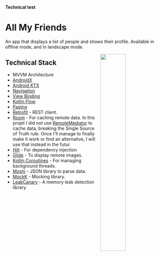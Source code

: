 #### Technical test

All My Friends
=================

An app that displays a list of people and shows their profile.
Available in offline mode, and in landscape mode.

<img src="https://github.com/sophicapri/AllMyFriends/blob/dev/screenshots/app_tour.gif" align="right" width="40%">

Technical Stack
--------------
  * MVVM Architecture
  * [AndroidX][1] 
  * [Android KTX][2] 
  * [Navigation][14] 
  * [View Binding][11]
  * [Kotlin Flow][13]
  * [Paging][7]
  * [Retrofit][5] - REST client.
  * [Room][16] - For caching remote data. In this projet I did not use [RemoteMediator][77] to cache data, breaking the Single Source of Truth rule. 
    Once I'll manage to finally make it work or find an alternative, I will use that instead in the futur. 
  * [Hilt][92] - For dependency injection
  * [Glide][32] - To display remote images.
  * [Kotlin Coroutines][91] - For managing background threads.
  * [Moshi][9] - JSON library to parse data.
  * [MockK][20] - Mocking library.
  * [LeakCanary][33] - A memory leak detection library.

[1]: https://developer.android.com/jetpack/androidx
[2]: https://developer.android.com/kotlin/ktx
[13]: https://developer.android.com/kotlin/flow
[11]: https://developer.android.com/topic/libraries/view-binding
[14]: https://developer.android.com/topic/libraries/architecture/navigation/
[16]: https://developer.android.com/topic/libraries/architecture/room
[17]: https://developer.android.com/topic/libraries/architecture/viewmodel
[30]: https://developer.android.com/guide/topics/ui
[34]: https://developer.android.com/guide/components/fragments
[91]: https://kotlinlang.org/docs/reference/coroutines-overview.html
[92]: https://developer.android.com/training/dependency-injection/hilt-android
[5]: https://github.com/square/retrofit
[7]: https://developer.android.com/topic/libraries/architecture/paging/v3-overview
[8]: https://developer.android.com/topic/libraries/architecture/datastore
[9]: https://github.com/square/moshi
[10]: https://github.com/google/gson
[20]: https://github.com/mockk/mockk
[21]: https://github.com/airbnb/lottie-android
[33]: https://square.github.io/leakcanary/
[77]: https://developer.android.com/reference/androidx/paging/RemoteMediator
[32]: https://github.com/bumptech/glide

